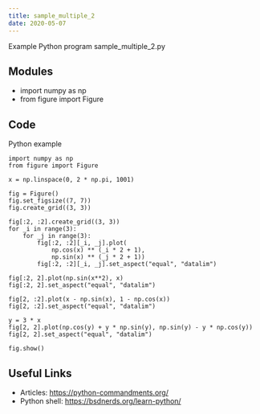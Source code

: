 ```yaml
---
title: sample_multiple_2
date: 2020-05-07
---
```

Example Python program sample_multiple_2.py

## Modules

* import numpy as np
* from figure import Figure

## Code

Python example

    import numpy as np
    from figure import Figure
    
    x = np.linspace(0, 2 * np.pi, 1001)
    
    fig = Figure()
    fig.set_figsize((7, 7))
    fig.create_grid((3, 3))
    
    fig[:2, :2].create_grid((3, 3))
    for _i in range(3):
        for _j in range(3):
            fig[:2, :2][_i, _j].plot(
                np.cos(x) ** (_i * 2 + 1),
                np.sin(x) ** (_j * 2 + 1))
            fig[:2, :2][_i, _j].set_aspect("equal", "datalim")
    
    fig[:2, 2].plot(np.sin(x**2), x)
    fig[:2, 2].set_aspect("equal", "datalim")
    
    fig[2, :2].plot(x - np.sin(x), 1 - np.cos(x))
    fig[2, :2].set_aspect("equal", "datalim")
    
    y = 3 * x
    fig[2, 2].plot(np.cos(y) + y * np.sin(y), np.sin(y) - y * np.cos(y))
    fig[2, 2].set_aspect("equal", "datalim")
    
    fig.show()
    

## Useful Links

- Articles: https://python-commandments.org/
- Python shell: https://bsdnerds.org/learn-python/
